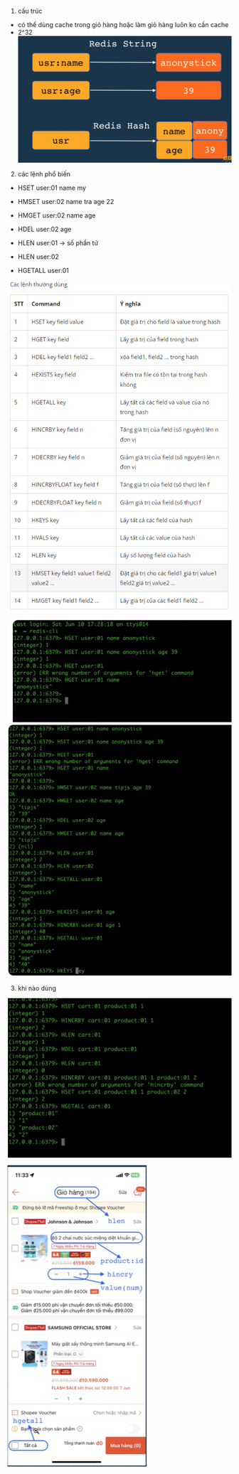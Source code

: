 1. cấu trúc
- có thể dùng cache trong giỏ hàng hoặc làm giỏ hàng luôn ko cần cache
- 2^32
![Alt text](image-2.png)

2. các lệnh phổ biến 
- HSET user:01 name my
- HMSET user:02 name tra age 22
- HMGET user:02 name age
- HDEL user:02 age 
- HLEN user:01 -> số phần tử 
- HLEN user:02 

- HGETALL user:01

![Alt text](image-6.png)

![Alt text](image-5.png)
![Alt text](image-4.png)

3. khi nào dùng 

![Alt text](image-9.png)

![Alt text](image-8.png)